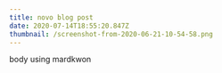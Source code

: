 ```yaml
---
title: novo blog post
date: 2020-07-14T18:55:20.847Z
thumbnail: /screenshot-from-2020-06-21-10-54-58.png
---
```

body using mardkwon